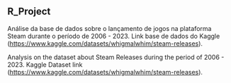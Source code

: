 ## R_Project

Análise da base de dados sobre o lançamento de jogos na plataforma Steam durante o período de 2006 - 2023. 
Link base de dados do Kaggle (https://www.kaggle.com/datasets/whigmalwhim/steam-releases).

Analysis on the dataset about Steam Releases during the period of 2006 - 2023.
Kaggle Dataset link (https://www.kaggle.com/datasets/whigmalwhim/steam-releases).
